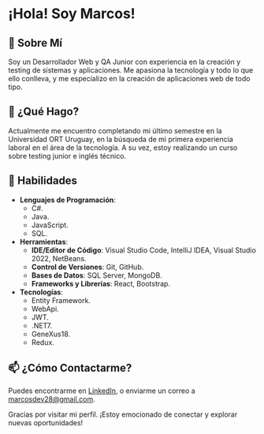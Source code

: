 # ¡Hola! Soy Marcos!

## 👋 Sobre Mí

Soy un Desarrollador Web y QA Junior con experiencia en la creación y testing de sistemas y aplicaciones. Me apasiona la tecnología y todo lo que ello conlleva, y me especializo en la creación de aplicaciones web de todo tipo. 

## 🚀 ¿Qué Hago?

Actualmente me encuentro completando mi último semestre en la Universidad ORT Uruguay, en la búsqueda de mi primera experiencia laboral en el área de la tecnología. A su vez, estoy realizando un curso sobre testing junior e inglés técnico.

## 🔧 Habilidades

- **Lenguajes de Programación**:
  * C#.
  * Java.
  * JavaScript.
  * SQL.
- **Herramientas**:
  * **IDE/Editor de Código**: Visual Studio Code, IntelliJ IDEA, Visual Studio 2022, NetBeans.
  * **Control de Versiones**: Git, GitHub.
  * **Bases de Datos**: SQL Server, MongoDB.
  * **Frameworks y Librerías**: React, Bootstrap.
- **Tecnologías**:
  * Entity Framework.
  * WebApi.
  * JWT.
  * .NET7.
  * GeneXus18.
  * Redux.


## 📫 ¿Cómo Contactarme?

Puedes encontrarme en [LinkedIn](https://www.linkedin.com/in/marcos-sandes-ba0544144/), o enviarme un correo a [marcosdev28@gmail.com](mailto:marcosdev28@gmail.com).

Gracias por visitar mi perfil. ¡Estoy emocionado de conectar y explorar nuevas oportunidades!
